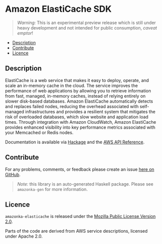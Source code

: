 # Amazon ElastiCache SDK

> _Warning:_ This is an experimental preview release which is still under heavy development and not intended for public consumption, _caveat emptor_!

* [Description](#description)
* [Contribute](#contribute)
* [Licence](#licence)

## Description

ElastiCache is a web service that makes it easy to deploy, operate, and scale
an in-memory cache in the cloud. The service improves the performance of web
applications by allowing you to retrieve information from fast, managed,
in-memory caches, instead of relying entirely on slower disk-based databases.
Amazon ElastiCache automatically detects and replaces failed nodes, reducing
the overhead associated with self-managed infrastructures and provides a
resilient system that mitigates the risk of overloaded databases, which slow
website and application load times. Through integration with Amazon
CloudWatch, Amazon ElastiCache provides enhanced visibility into key
performance metrics associated with your Memcached or Redis nodes.

Documentation is available via [Hackage](http://hackage.haskell.org/package/amazonka-elasticache)
and the [AWS API Reference](http://docs.aws.amazon.com/AmazonElastiCache/latest/APIReference/Welcome.html).


## Contribute

For any problems, comments, or feedback please create an issue [here on GitHub](https://github.com/brendanhay/amazonka/issues).

> _Note:_ this library is an auto-generated Haskell package. Please see `amazonka-gen` for more information.


## Licence

`amazonka-elasticache` is released under the [Mozilla Public License Version 2.0](http://www.mozilla.org/MPL/).

Parts of the code are derived from AWS service descriptions, licensed under Apache 2.0.

